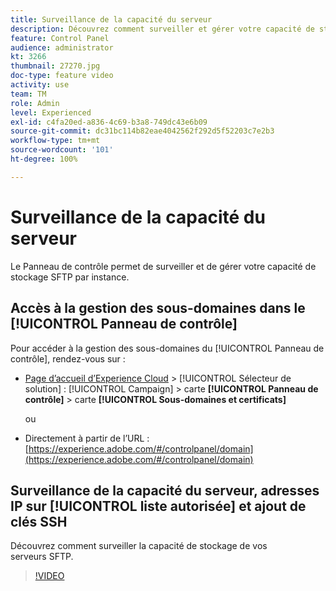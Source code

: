 ```yaml
---
title: Surveillance de la capacité du serveur
description: Découvrez comment surveiller et gérer votre capacité de stockage SFTP par instance et apprenez à ajouter des adresses IP aux listes autorisées.
feature: Control Panel
audience: administrator
kt: 3266
thumbnail: 27270.jpg
doc-type: feature video
activity: use
team: TM
role: Admin
level: Experienced
exl-id: c4fa20ed-a836-4c69-b3a8-749dc43e6b09
source-git-commit: dc31bc114b82eae4042562f292d5f52203c7e2b3
workflow-type: tm+mt
source-wordcount: '101'
ht-degree: 100%

---
```


# Surveillance de la capacité du serveur

Le Panneau de contrôle permet de surveiller et de gérer votre capacité de stockage SFTP par instance.

## Accès à la gestion des sous-domaines dans le [!UICONTROL Panneau de contrôle]

Pour accéder à la gestion des sous-domaines du [!UICONTROL Panneau de contrôle], rendez-vous sur :

* [Page d’accueil d’Experience Cloud](https://experience.adobe.com/#/home) > [!UICONTROL Sélecteur de solution] : [!UICONTROL Campaign] > carte **[!UICONTROL Panneau de contrôle]** > carte **[!UICONTROL Sous-domaines et certificats]**

   ou
* Directement à partir de l’URL : [https://experience.adobe.com/#/controlpanel/domain](https://experience.adobe.com/#/controlpanel/domain)

## Surveillance de la capacité du serveur, adresses IP sur [!UICONTROL liste autorisée] et ajout de clés SSH

Découvrez comment surveiller la capacité de stockage de vos serveurs SFTP.

>[!VIDEO](https://video.tv.adobe.com/v/27270?quality=12)
